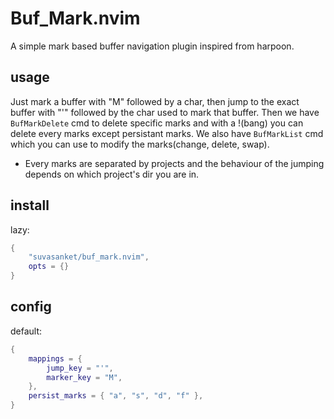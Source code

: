 # Buf_Mark.nvim
A simple mark based buffer navigation plugin inspired from harpoon.

## usage
Just mark a buffer with "M" followed by a char, then jump to the exact buffer with "'" followed by the char used to mark that buffer.
Then we have `BufMarkDelete` cmd to delete specific marks and with a !(bang) you can delete every marks except persistant marks.
We also have `BufMarkList` cmd which you can use to modify the marks(change, delete, swap).

- Every marks are separated by projects and the behaviour of the jumping depends on which project's dir you are in.

## install
lazy:
```lua
{
    "suvasanket/buf_mark.nvim",
    opts = {}
}
```

## config
default:
```lua
{
    mappings = {
        jump_key = "'",
        marker_key = "M",
    },
    persist_marks = { "a", "s", "d", "f" },
}
```

